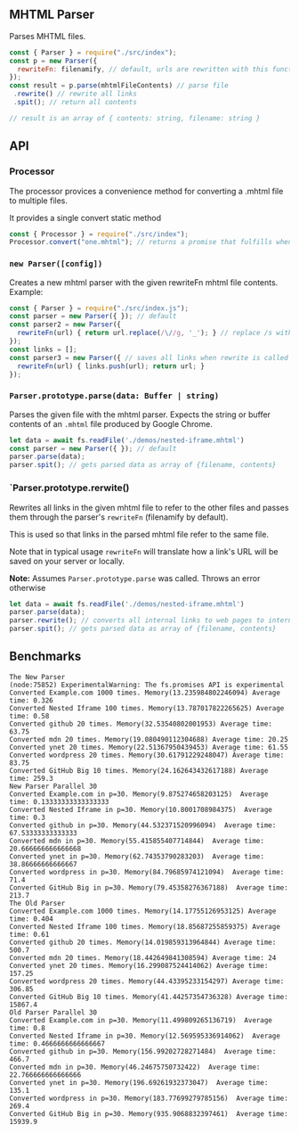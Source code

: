 ## MHTML Parser

Parses MHTML files.

```js
const { Parser } = require("./src/index");
const p = new Parser({
  rewriteFn: filenamify, // default, urls are rewritten with this function
});
const result = p.parse(mhtmlFileContents) // parse file
 .rewrite() // rewrite all links
 .spit(); // return all contents

// result is an array of { contents: string, filename: string }
```

## API

### Processor

The processor provices a convenience method for converting a .mhtml file to multiple files. 

It provides a single convert static method

```js
const { Processor } = require("./src/index");
Processor.convert("one.mhtml"); // returns a promise that fulfills when the conversion is done
```

### `new Parser([config])`

Creates a new mhtml parser with the given rewriteFn mhtml file contents. Example:

```js
const { Parser } = require("./src/index.js");
const parser = new Parser({ }); // default
const parser2 = new Parser({ 
  rewriteFn(url) { return url.replace(/\//g, '_'); } // replace /s with _s
});
const links = [];
const parser3 = new Parser({ // saves all links when rewrite is called
  rewriteFn(url) { links.push(url); return url; }
});
```

### `Parser.prototype.parse(data: Buffer | string)`

Parses the given file with the mhtml parser. Expects the string or buffer contents of an `.mhtml` file produced by Google Chrome.

```js
let data = await fs.readFile('./demos/nested-iframe.mhtml')
const parser = new Parser({ }); // default
parser.parse(data);
parser.spit(); // gets parsed data as array of {filename, contents}
```

### `Parser.prototype.rerwite()

Rewrites all links in the given mhtml file to refer to the other files and passes them through the parser's `rewriteFn` (filenamify by default).

This is used so that links in the parsed mhtml file refer to the same file. 

Note that in typical usage `rewriteFn` will translate how a link's URL will be saved on your server or locally.

**Note:** Assumes `Parser.prototype.parse` was called. Throws an error otherwise

```js
let data = await fs.readFile('./demos/nested-iframe.mhtml')
parser.parse(data);
parser.rewrite(); // converts all internal links to web pages to internal links based on the other mhtml resources
parser.spit(); // gets parsed data as array of {filename, contents}
```

## Benchmarks

```
The New Parser
(node:75852) ExperimentalWarning: The fs.promises API is experimental
Converted Example.com 1000 times. Memory(13.235984802246094) Average time: 0.326
Converted Nested Iframe 100 times. Memory(13.787017822265625) Average time: 0.58
Converted github 20 times. Memory(32.53540802001953) Average time: 63.75
Converted mdn 20 times. Memory(19.080490112304688) Average time: 20.25
Converted ynet 20 times. Memory(22.51367950439453) Average time: 61.55
Converted wordpress 20 times. Memory(30.61791229248047) Average time: 83.75
Converted GitHub Big 10 times. Memory(24.162643432617188) Average time: 259.3
New Parser Parallel 30
Converted Example.com in p=30. Memory(9.875274658203125)  Average time: 0.13333333333333333
Converted Nested Iframe in p=30. Memory(10.8001708984375)  Average time: 0.3
Converted github in p=30. Memory(44.532371520996094)  Average time: 67.53333333333333
Converted mdn in p=30. Memory(55.415855407714844)  Average time: 20.666666666666668
Converted ynet in p=30. Memory(62.74353790283203)  Average time: 38.86666666666667
Converted wordpress in p=30. Memory(84.79685974121094)  Average time: 71.4
Converted GitHub Big in p=30. Memory(79.45358276367188)  Average time: 213.7
The Old Parser
Converted Example.com 1000 times. Memory(14.17755126953125) Average time: 0.404
Converted Nested Iframe 100 times. Memory(18.85687255859375) Average time: 0.61
Converted github 20 times. Memory(14.019859313964844) Average time: 500.7
Converted mdn 20 times. Memory(18.442649841308594) Average time: 24
Converted ynet 20 times. Memory(16.299087524414062) Average time: 157.25
Converted wordpress 20 times. Memory(44.43395233154297) Average time: 306.85
Converted GitHub Big 10 times. Memory(41.44257354736328) Average time: 15867.4
Old Parser Parallel 30
Converted Example.com in p=30. Memory(11.499809265136719)  Average time: 0.8
Converted Nested Iframe in p=30. Memory(12.569595336914062)  Average time: 0.4666666666666667
Converted github in p=30. Memory(156.99202728271484)  Average time: 466.7
Converted mdn in p=30. Memory(46.24675750732422)  Average time: 22.766666666666666
Converted ynet in p=30. Memory(196.69261932373047)  Average time: 135.1
Converted wordpress in p=30. Memory(183.77699279785156)  Average time: 269.4
Converted GitHub Big in p=30. Memory(935.9068832397461)  Average time: 15939.9
```
